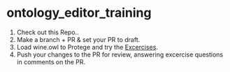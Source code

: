 # ontology_editor_training

1. Check out this Repo..
2. Make a branch + PR & set your PR to draft.
3. Load wine.owl to Protege and try the [Excercises](https://github.com/EBISPOT/ontology_editor_training/blob/main/wine_ontology_exercises.md).
4. Push your changes to the PR for review, answering excercise questions in comments on the PR.
